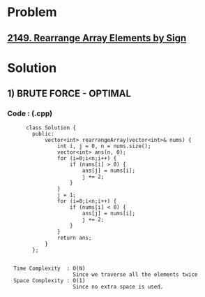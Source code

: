 # Problem

## [2149. Rearrange Array Elements by Sign](https://leetcode.com/problems/rearrange-array-elements-by-sign/)


# Solution 

## 1) BRUTE FORCE - OPTIMAL

       
      
      
   ### Code : (.cpp)
    
          class Solution {
            public:
                vector<int> rearrangeArray(vector<int>& nums) {
                    int i, j = 0, n = nums.size();
                    vector<int> ans(n, 0);
                    for (i=0;i<n;i++) {
                        if (nums[i] > 0) {
                            ans[j] = nums[i];
                            j += 2;
                        }
                    }
                    j = 1;
                    for (i=0;i<n;i++) {
                        if (nums[i] < 0) {
                            ans[j] = nums[i];
                            j += 2;
                        }
                    }
                    return ans;
                }
            };

 
      Time Complexity  : O(N) 
                         Since we traverse all the elements twice
      Space Complexity : O(1)
                         Since no extra space is used.
